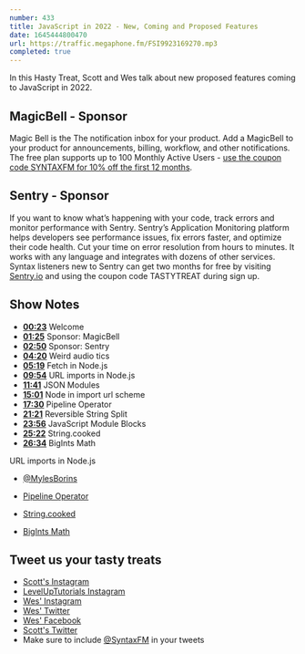 ```yaml
---
number: 433
title: JavaScript in 2022 - New, Coming and Proposed Features
date: 1645444800470
url: https://traffic.megaphone.fm/FSI9923169270.mp3
completed: true
---
```


In this Hasty Treat, Scott and Wes talk about new proposed features coming to JavaScript in 2022.

## MagicBell - Sponsor

Magic Bell is the The notification inbox for your product. Add a MagicBell to your product for announcements, billing, workflow, and other notifications. The free plan supports up to 100 Monthly Active Users - [use the coupon code SYNTAXFM for 10% off the first 12 months](https://magicbell.com).

## Sentry - Sponsor

If you want to know what’s happening with your code, track errors and monitor performance with Sentry. Sentry’s Application Monitoring platform helps developers see performance issues, fix errors faster, and optimize their code health. Cut your time on error resolution from hours to minutes. It works with any language and integrates with dozens of other services. Syntax listeners new to Sentry can get two months for  free by visiting [Sentry.io](https://sentry.io) and using the coupon code TASTYTREAT during sign up.

## Show Notes

* **[00:23](#t=00:23)** Welcome
* **[01:25](#t=01:25)** Sponsor: MagicBell
* **[02:50](#t=02:50)** Sponsor: Sentry
* **[04:20](#t=04:20)** Weird audio tics
* **[05:19](#t=05:19)** Fetch in Node.js
* **[09:54](#t=09:54)** URL imports in Node.js
* **[11:41](#t=11:41)** JSON Modules
* **[15:01](#t=15:01)** Node in import url scheme
* **[17:30](#t=17:30)** Pipeline Operator
* **[21:21](#t=21:21)** Reversible String Split
* **[23:56](#t=23:56)** JavaScript Module Blocks
* **[25:22](#t=25:22)** String.cooked
* **[26:34](#t=26:34)** BigInts Math

URL imports in Node.js

* [@MylesBorins](https://twitter.com/MylesBorins/status/1489024782205173760?s=20&t=nJISn-KBCaGFTWk0QkjB_w)

* [Pipeline Operator](https://github.com/tc39/proposal-pipeline-operator)

* [String.cooked](https://github.com/tc39/proposal-string-cooked)

* [BigInts Math](https://github.com/tc39/proposal-bigint-math)

## Tweet us your tasty treats

* [Scott's Instagram](https://www.instagram.com/stolinski/)
* [LevelUpTutorials Instagram](https://www.instagram.com/LevelUpTutorials/)
* [Wes' Instagram](https://www.instagram.com/wesbos/)
* [Wes' Twitter](https://twitter.com/wesbos)
* [Wes' Facebook](https://www.facebook.com/wesbos.developer)
* [Scott's Twitter](https://twitter.com/stolinski)
* Make sure to include [@SyntaxFM](https://twitter.com/SyntaxFM) in your tweets
